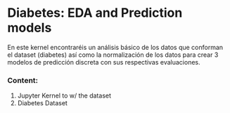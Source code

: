 # Diabetes: EDA and Prediction models
En este kernel encontraréis un análisis básico de los datos que conforman el dataset (diabetes) así como la normalización de los datos para crear 3 modelos de predicción discreta con sus respectivas evaluaciones.

### Content:

1. Jupyter Kernel to w/ the dataset
2. Diabetes Dataset
